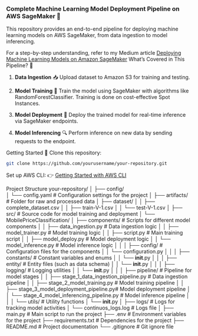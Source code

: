 ### Complete Machine Learning Model Deployment Pipeline on AWS SageMaker 🌟

This repository provides an end-to-end pipeline for deploying machine learning models on AWS SageMaker, from data ingestion to model inferencing.

For a step-by-step understanding, refer to my Medium article [Deploying Machine Learning Models on Amazon SageMaker](https://medium.com/@mudgal.anjali.am/deploying-machine-learning-models-on-amazon-sagemaker-a-comprehensive-guide-adb72b3b95b0)
What’s Covered in This Pipeline? 🚀
1. **Data Ingestion** 📥
Upload dataset to Amazon S3 for training and testing.

3. **Model Training** 🔧
Train the model using SageMaker with algorithms like RandomForestClassifier. Training is done on cost-effective Spot Instances.

4. **Model Deployment** 🚀
Deploy the trained model for real-time inference via SageMaker endpoints.

6. **Model Inferencing** 🔍
Perform inference on new data by sending requests to the endpoint.

Getting Started 🚀
Clone this repository:
```bash
git clone https://github.com/yourusername/your-repository.git
```


Set up AWS CLI:
👉 [Getting Started with AWS CLI](https://medium.com/@mudgal.anjali.am/getting-started-with-aws-cli-your-complete-setup-guide-9d96a399e950)


Project Structure
your-repository/
│
├── config/                
│   └── config.yaml        # Configuration settings for the project
│
├── artifacts/             # Folder for raw and processed data
│   ├── dataset/
│   │   ├── complete_dataset.csv
│   │   ├── train-V-1.csv
│   │   └── test-V-1.csv
│
├── src/                   # Source code for model training and deployment
│   └── MobilePriceClassification/
│       ├── components/     # Scripts for different model components
│       │   ├── data_ingestion.py   # Data ingestion logic
│       │   ├── model_trainer.py    # Model training logic
│       │   ├── script.py           # Main training script
│       │   ├── model_deploy.py     # Model deployment logic
│       │   └── model_inference.py  # Model inference logic
│       │
│       ├── config/          # Configuration files for the components
│       │   └── configuration.py
│       │
│       ├── constants/       # Constant variables and enums
│       │   └── __init__.py
│       │
│       ├── entity/          # Entity files (such as data schema)
│       │   └── __init__.py
│       │
│       ├── logging/         # Logging utilities
│       │   └── __init__.py
│       │
│       ├── pipeline/        # Pipeline for model stages
│       │   ├── stage_1_data_ingestion_pipeline.py  # Data ingestion pipeline
│       │   ├── stage_2_model_training.py           # Model training pipeline
│       │   ├── stage_3_model_deployment_pipeline.py# Model deployment pipeline
│       │   └── stage_4_model_inferencing_pipeline.py # Model inference pipeline
│       │
│       └── utils/           # Utility functions
│           └── __init__.py
│
├── logs/                  # Logs for tracking model activities
│   └── continuos_logs.log # Logs file
│
├── main.py                # Main script to run the project
├── .env                   # Environment variables for the project
├── requirements.txt       # Dependencies for the project
├── README.md              # Project documentation
└── .gitignore             # Git ignore file





